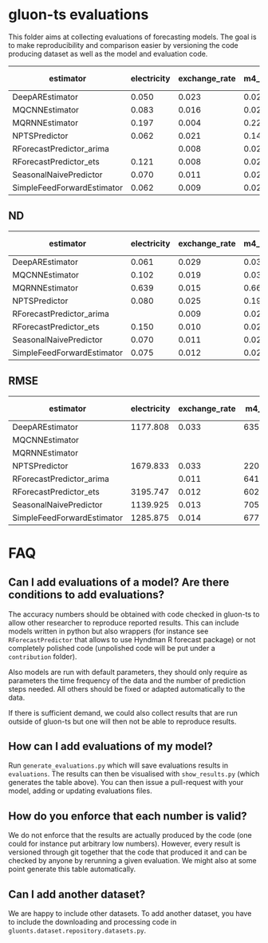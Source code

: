 # gluon-ts evaluations

This folder aims at collecting evaluations of forecasting models. The goal is to make reproducibility and comparison easier by versioning the code producing dataset as well as the model and evaluation code.

estimator | electricity | exchange_rate | m4_daily | m4_hourly | m4_monthly | m4_quarterly | m4_weekly | m4_yearly | solar-energy | traffic
---- | ---- | ---- | ---- | ---- | ---- | ---- | ---- | ---- | ---- | ----
DeepAREstimator | 0.050 | 0.023 | 0.025 | 0.033 | 0.115 | 0.087 | 0.048 | 0.128 | 0.398 | 0.126
MQCNNEstimator | 0.083 | 0.016 | 0.027 | 0.065 | 0.124 | 0.089 | 0.059 | 0.122 | 0.551 | 0.272
MQRNNEstimator | 0.197 | 0.004 | 0.222 | 0.298 | 0.209 | 0.326 | 0.104 | 0.328 | 0.164 | 0.087
NPTSPredictor | 0.062 | 0.021 | 0.145 | 0.048 | 0.233 | 0.255 | 0.296 | 0.355 | 0.826 | 0.180
RForecastPredictor_arima |  | 0.008 | 0.024 | 0.040 |  | 0.080 | 0.050 | 0.124 | 1.153 |
RForecastPredictor_ets | 0.121 | 0.008 | 0.023 | 0.043 | 0.099 | 0.079 | 0.051 | 0.126 | 1.778 | 0.373
SeasonalNaivePredictor | 0.070 | 0.011 | 0.028 | 0.048 | 0.146 | 0.119 | 0.063 | 0.161 | 1.000 | 0.251
SimpleFeedForwardEstimator | 0.062 | 0.009 | 0.023 | 0.044 | 0.116 | 0.088 | 0.051 | 0.132 | 0.435 | 0.212

## ND

estimator | electricity | exchange_rate | m4_daily | m4_hourly | m4_monthly | m4_quarterly | m4_weekly | m4_yearly | solar-energy | traffic
---- | ---- | ---- | ---- | ---- | ---- | ---- | ---- | ---- | ---- | ----
DeepAREstimator | 0.061 | 0.029 | 0.030 | 0.042 | 0.125 | 0.102 | 0.060 | 0.152 | 0.490 | 0.150
MQCNNEstimator | 0.102 | 0.019 | 0.032 | 0.086 | 0.132 | 0.103 | 0.065 | 0.146 | 0.666 | 0.310
MQRNNEstimator | 0.639 | 0.015 | 0.662 | 0.906 | 0.660 | 0.981 | 0.345 | 0.987 | 0.702 | 0.334
NPTSPredictor | 0.080 | 0.025 | 0.191 | 0.063 | 0.293 | 0.334 | 0.387 | 0.442 | 1.031 | 0.225
RForecastPredictor_arima |  | 0.009 | 0.029 | 0.053 |  | 0.097 | 0.060 | 0.148 | 1.150 |
RForecastPredictor_ets | 0.150 | 0.010 | 0.027 | 0.054 | 0.120 | 0.095 | 0.061 | 0.149 | 1.364 | 0.385
SeasonalNaivePredictor | 0.070 | 0.011 | 0.028 | 0.048 | 0.146 | 0.119 | 0.063 | 0.161 | 1.000 | 0.251
SimpleFeedForwardEstimator | 0.075 | 0.012 | 0.028 | 0.055 | 0.126 | 0.104 | 0.060 | 0.158 | 0.520 | 0.251

## RMSE

estimator | electricity | exchange_rate | m4_daily | m4_hourly | m4_monthly | m4_quarterly | m4_weekly | m4_yearly | solar-energy | traffic
---- | ---- | ---- | ---- | ---- | ---- | ---- | ---- | ---- | ---- | ----
DeepAREstimator | 1177.808 | 0.033 | 635.905 | 1344.878 | 1405.169 | 1405.009 | 613.102 | 1865.383 | 31.510 | 0.025
MQCNNEstimator |  |  |  |  |  |  |  |  |  |
MQRNNEstimator |  |  |  |  |  |  |  |  |  |
NPTSPredictor | 1679.833 | 0.033 | 2207.532 | 2871.974 | 2613.715 | 3251.401 | 3621.983 | 4211.343 | 53.450 | 0.031
RForecastPredictor_arima |  | 0.011 | 641.476 | 2285.035 |  | 1436.552 | 644.820 | 2065.602 | 58.934 |
RForecastPredictor_ets | 3195.747 | 0.012 | 602.283 | 2158.406 | 1413.275 | 1374.529 | 659.644 | 2066.347 | 65.986 | 0.039
SeasonalNaivePredictor | 1139.925 | 0.013 | 705.425 | 1901.146 | 1628.794 | 1577.303 | 673.443 | 2016.458 | 62.518 | 0.037
SimpleFeedForwardEstimator | 1285.875 | 0.014 | 677.479 | 2323.024 | 1420.506 | 1453.103 | 672.740 | 1982.234 | 37.251 | 0.034

# FAQ

## Can I add evaluations of a model? Are there conditions to add evaluations?
The accuracy numbers should be obtained with code checked in gluon-ts to allow other researcher to reproduce reported results. 
This can include models written in python but also wrappers (for instance see `RForecastPredictor` that allows to use Hyndman R forecast package) or not completely polished code (unpolished code will be put under a `contribution` folder). 

Also models are run with default parameters, they should only require as parameters the time frequency of the data and the number of prediction steps needed. All others should be fixed or adapted automatically to the data.

If there is sufficient demand, we could also collect results that are run outside of gluon-ts but one will then not be able to reproduce results.


## How can I add evaluations of my model?
Run `generate_evaluations.py` which will save evaluations results in `evaluations`. The results can then be visualised with `show_results.py` (which generates the table above). 
You can then issue a pull-request with your model, adding or updating evaluations files.


## How do you enforce that each number is valid?

We do not enforce that the results are actually produced by the code (one could for instance put arbitrary 
low numbers). 
However, every result is versioned through git together that the code that produced it and can be checked by anyone 
by rerunning a given evaluation. We might also at some point generate this table automatically.


## Can I add another dataset?
We are happy to include other datasets.
To add another dataset, you have to include the downloading and processing code in 
`gluonts.dataset.repository.datasets.py`.


